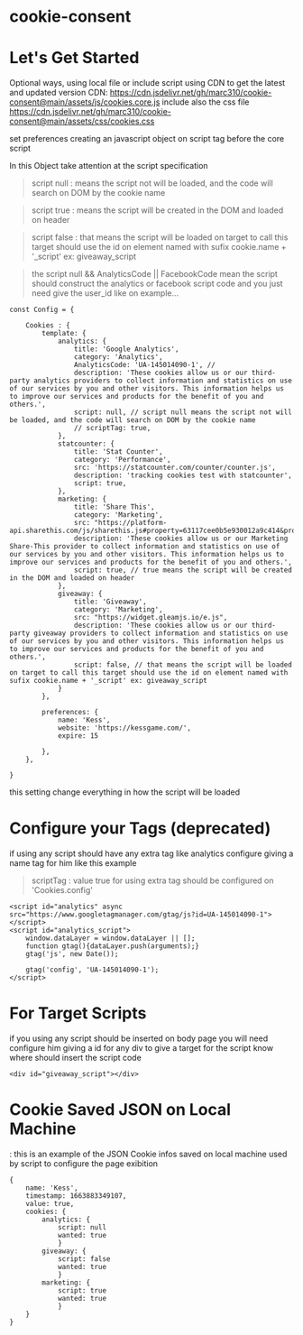 # cookie-consent
 

# Let's Get Started

Optional ways, using local file or include script using CDN to get the latest and updated version
CDN: https://cdn.jsdelivr.net/gh/marc310/cookie-consent@main/assets/js/cookies.core.js
include also the css file https://cdn.jsdelivr.net/gh/marc310/cookie-consent@main/assets/css/cookies.css

set preferences creating an javascript object on script tag before the core script

In this Object take attention at the script specification

> script null : means the script not will be loaded, and the code will search on DOM by the cookie name
    
> script true : means the script will be created in the DOM and loaded on header
    
> script false : that means the script will be loaded on target to call this target should use the id on element named with sufix cookie.name + '_script' ex: giveaway_script

> the script null && AnalyticsCode || FacebookCode mean the script should construct the analytics or facebook script code and you just need give the user_id like on example...

> 
    const Config = {
        
        Cookies : {
            template: {
                analytics: {
                    title: 'Google Analytics',
                    category: 'Analytics',
                    AnalyticsCode: 'UA-145014090-1', // 
                    description: 'These cookies allow us or our third-party analytics providers to collect information and statistics on use of our services by you and other visitors. This information helps us to improve our services and products for the benefit of you and others.',
                    script: null, // script null means the script not will be loaded, and the code will search on DOM by the cookie name
                    // scriptTag: true,
                },
                statcounter: {
                    title: 'Stat Counter',
                    category: 'Performance',
                    src: 'https://statcounter.com/counter/counter.js',
                    description: 'tracking cookies test with statcounter',
                    script: true,
                },
                marketing: {
                    title: 'Share This',
                    category: 'Marketing',
                    src: "https://platform-api.sharethis.com/js/sharethis.js#property=63117cee0b5e930012a9c414&product=sop",
                    description: 'These cookies allow us or our Marketing Share-This provider to collect information and statistics on use of our services by you and other visitors. This information helps us to improve our services and products for the benefit of you and others.',
                    script: true, // true means the script will be created in the DOM and loaded on header
                },
                giveaway: {
                    title: 'Giveaway',
                    category: 'Marketing',
                    src: "https://widget.gleamjs.io/e.js",
                    description: 'These cookies allow us or our third-party giveaway providers to collect information and statistics on use of our services by you and other visitors. This information helps us to improve our services and products for the benefit of you and others.',
                    script: false, // that means the script will be loaded on target to call this target should use the id on element named with sufix cookie.name + '_script' ex: giveaway_script
                }
            },

            preferences: {
                name: 'Kess',
                website: 'https://kessgame.com/',
                expire: 15

            },
        },

    }

this setting change everything in how the script will be loaded

# Configure your Tags (deprecated)
if using any script should have any extra tag like analytics configure giving a name tag for him like this example
> scriptTag : value true for using extra tag should be configured on 'Cookies.config'

> <!-- Global site tag (gtag.js) - Google Analytics -->
    <script id="analytics" async src="https://www.googletagmanager.com/gtag/js?id=UA-145014090-1"></script>
    <script id="analytics_script">
        window.dataLayer = window.dataLayer || [];
        function gtag(){dataLayer.push(arguments);}
        gtag('js', new Date());

        gtag('config', 'UA-145014090-1');
    </script>

# For Target Scripts
if you using any script should be inserted on body page you will need configure him giving a id for any div to give a target for the script know where should insert the script code
> 
    <div id="giveaway_script"></div>

# Cookie Saved JSON on Local Machine 
: this is an example of the JSON Cookie infos saved on local machine used by script to configure the page exibition

> 
    {
        name: 'Kess', 
        timestamp: 1663883349107, 
        value: true, 
        cookies: {
            analytics: {
                script: null
                wanted: true
                }
            giveaway: {
                script: false
                wanted: true
                }
            marketing: {
                script: true
                wanted: true
                }
        }
    }
    